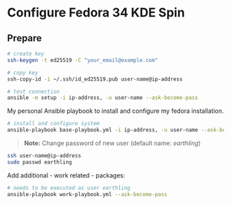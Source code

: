 # Configure Fedora 34 KDE Spin

## Prepare

```bash
# create key
ssh-keygen -t ed25519 -C "your_email@example.com"

# copy key
ssh-copy-id -i ~/.ssh/id_ed25519.pub user-name@ip-address

# test connection
ansible -m setup -i ip-address, -u user-name --ask-become-pass
```

My personal Ansible playbook to install and configure my fedora installation.

```bash
# install and configure system
ansible-playbook base-playbook.yml -i ip-address, -u user-name --ask-become-pass
```

> **Note:** Change password of new user (default name: *earthling*)

```bash
ssh user-name@ip-address
sudo passwd earthling
```

Add additional - work related - packages:

```bash
# needs to be executed as user earthling
ansible-playbook work-playbook.yml --ask-become-pass
```
